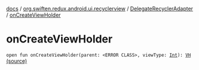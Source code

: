 [docs](../../index.md) / [org.swiften.redux.android.ui.recyclerview](../index.md) / [DelegateRecyclerAdapter](index.md) / [onCreateViewHolder](./on-create-view-holder.md)

# onCreateViewHolder

`open fun onCreateViewHolder(parent: <ERROR CLASS>, viewType: `[`Int`](https://kotlinlang.org/api/latest/jvm/stdlib/kotlin/-int/index.html)`): `[`VH`](index.md#VH) [(source)](https://github.com/protoman92/KotlinRedux/tree/master/android\android-recyclerview\src\main\java/org/swiften/redux/android/ui/recyclerview/RecyclerAdapter.kt#L72)